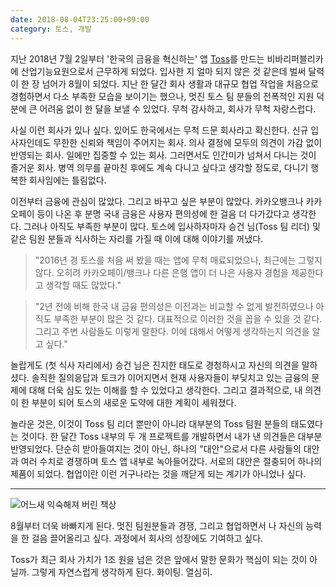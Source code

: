 ```yaml
---
date: 2018-08-04T23:25:00+09:00
category: 토스, 개발
---
```


지난 2018년 7월 2일부터 '한국의 금융을 혁신하는' 앱 [Toss](https://toss.im)를 만드는 비바리퍼블리카에 산업기능요원으로서 근무하게 되었다. 입사한 지 얼마 되지 않은 것 같은데 벌써 달력이 한 장 넘어가 8월이 되었다. 지난 한 달간 회사 생활과 대규모 협업 작업을 처음으로 경험하면서 다소 부족한 모습을 보이기는 했으나, 멋진 토스 팀 분들의 전폭적인 지원 덕분에 큰 어려움 없이 한 달을 보낼 수 있었다. 무척 감사하고, 회사가 무척 자랑스럽다.

사실 이런 회사가 있나 싶다. 있어도 한국에서는 무척 드문 회사라고 확신한다. 신규 입사자인데도 무한한 신뢰와 책임이 주어지는 회사. 의사 결정에 모두의 의견이 가감 없이 반영되는 회사. 일에만 집중할 수 있는 회사. 그러면서도 인간미가 넘쳐서 다니는 것이 즐거운 회사. 병역 의무를 끝마친 후에도 계속 다니고 싶다고 생각할 정도로, 다니기 행복한 회사임에는 틀림없다.

이전부터 금융에 관심이 많았다. 그리고 바꾸고 싶은 부분이 많았다. 카카오뱅크나 카카오페이 등이 나온 후 분명 국내 금융은 사용자 편의성에 한 걸음 더 다가갔다고 생각한다. 그러나 아직도 부족한 부분이 많다. 토스에 입사하자마자 승건 님(Toss 팀 리더) 및 같은 팀원 분들과 식사하는 자리를 가질 때 이에 대해 이야기를 꺼냈다.

> "2016년 경 토스를 처음 써 봤을 때는 앱에 무척 매료되었으나, 최근에는 그렇지 않다. 오히려 카카오페이/뱅크나 다른 은행 앱이 더 나은 사용자 경험을 제공한다고 생각할 때도 많았다."

> "2년 전에 비해 한국 내 금융 편의성은 이전과는 비교할 수 없게 발전하였으나 아직도 부족한 부분이 많은 것 같다. 대표적으로 이러한 것을 꼽을 수 있을 것 같다. 그리고 주변 사람들도 이렇게 말한다. 이에 대해서 어떻게 생각하는지 의견을 알고 싶다."

놀랍게도 (첫 식사 자리에서) 승건 님은 진지한 태도로 경청하시고 자신의 의견을 말하셨다. 솔직한 질의응답과 토크가 이어지면서 현재 사용자들이 부딪치고 있는 금융의 문제에 대해 더욱 심도 있는 이해를 할 수 있었다고 생각한다. 그리고 결과적으로, 내 의견이 한 부분이 되어 토스의 새로운 도약에 대한 계획이 세워졌다.

놀라운 것은, 이것이 Toss 팀 리더 뿐만이 아니라 대부분의 Toss 팀원 분들의 태도였다는 것이다. 한 달간 Toss 내부의 두 개 프로젝트를 개발하면서 내가 낸 의견들은 대부분 반영되었다. 단순히 받아들여지는 것이 아닌, 하나의 "대안"으로서 다른 사람들의 대안과 여러 수치로 경쟁하며 토스 앱 내부로 녹아들어갔다. 서로의 대안은 절충되어 하나의 제품이 되었다. 협업이란 이런 거구나라는 것을 깨닫게 되는 계기가 아니었나 싶다.

---

![어느새 익숙해져 버린 책상](http://static.sojin.io/images/어느새_익숙해져_버린_책상.jpg)

8월부터 더욱 바빠지게 된다. 멋진 팀원분들과 경쟁, 그리고 협업하면서 나 자신의 능력을 한 걸음 끌어올리고 싶다. 과정에서 회사의 성장에도 기여하고 싶다.

Toss가 최근 회사 가치가 1조 원을 넘은 것은 앞에서 말한 문화가 핵심이 되는 것이 아닐까. 그렇게 자연스럽게 생각하게 된다. 화이팅. 열심히.
